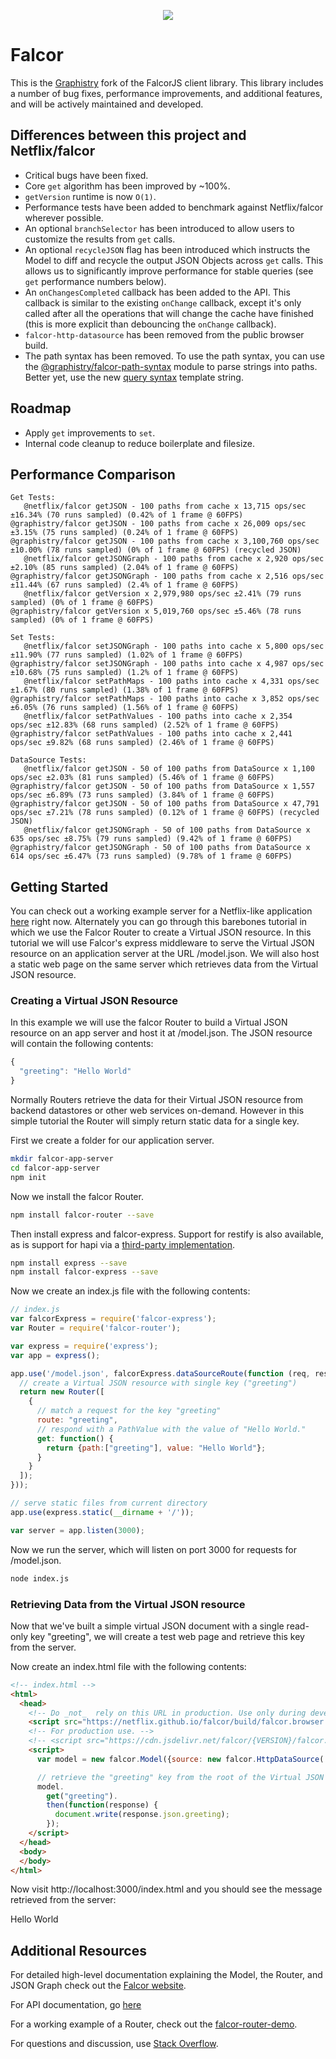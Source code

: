 <p align="center">
  <img src="https://cloud.githubusercontent.com/assets/1016365/8711049/66438ebc-2b03-11e5-8a8a-75934f7ca7ec.png">
</p>

# Falcor

This is the [Graphistry](http://graphistry.com) fork of the FalcorJS client library. This library includes a number of bug fixes, performance improvements, and additional features, and will be actively maintained and developed.

## Differences between this project and Netflix/falcor

- Critical bugs have been fixed.
- Core `get` algorithm has been improved by ~100%.
- `getVersion` runtime is now `O(1)`.
- Performance tests have been added to benchmark against Netflix/falcor wherever possible.
- An optional `branchSelector` has been introduced to allow users to customize the results from `get` calls.
- An optional `recycleJSON` flag has been introduced which instructs the Model to diff and recycle the output JSON Objects across `get` calls. This allows us to significantly improve performance for stable queries (see `get` performance numbers below).
- An `onChangesCompleted` callback has been added to the API. This callback is similar to the existing `onChange` callback, except it's only called after all the operations that will change the cache have finished (this is more explicit than debouncing the `onChange` callback).
- `falcor-http-datasource` has been removed from the public browser build.
- The path syntax has been removed. To use the path syntax, you can use the [@graphistry/falcor-path-syntax](https://github.com/graphistry/falcor/tree/master/packages/falcor-path-syntax) module to parse strings into paths. Better yet, use the new [query syntax](https://github.com/graphistry/falcor/tree/master/packages/falcor-query-syntax) template string.

## Roadmap

- Apply `get` improvements to `set`.
- Internal code cleanup to reduce boilerplate and filesize.

## Performance Comparison

```
Get Tests:
   @netflix/falcor getJSON - 100 paths from cache x 13,715 ops/sec ±16.34% (70 runs sampled) (0.42% of 1 frame @ 60FPS)
@graphistry/falcor getJSON - 100 paths from cache x 26,009 ops/sec ±3.15% (75 runs sampled) (0.24% of 1 frame @ 60FPS)
@graphistry/falcor getJSON - 100 paths from cache x 3,100,760 ops/sec ±10.00% (78 runs sampled) (0% of 1 frame @ 60FPS) (recycled JSON)
   @netflix/falcor getJSONGraph - 100 paths from cache x 2,920 ops/sec ±2.10% (85 runs sampled) (2.04% of 1 frame @ 60FPS)
@graphistry/falcor getJSONGraph - 100 paths from cache x 2,516 ops/sec ±11.44% (67 runs sampled) (2.4% of 1 frame @ 60FPS)
   @netflix/falcor getVersion x 2,979,980 ops/sec ±2.41% (79 runs sampled) (0% of 1 frame @ 60FPS)
@graphistry/falcor getVersion x 5,019,760 ops/sec ±5.46% (78 runs sampled) (0% of 1 frame @ 60FPS)

Set Tests:
   @netflix/falcor setJSONGraph - 100 paths into cache x 5,800 ops/sec ±11.90% (77 runs sampled) (1.02% of 1 frame @ 60FPS)
@graphistry/falcor setJSONGraph - 100 paths into cache x 4,987 ops/sec ±10.68% (75 runs sampled) (1.2% of 1 frame @ 60FPS)
   @netflix/falcor setPathMaps - 100 paths into cache x 4,331 ops/sec ±1.67% (80 runs sampled) (1.38% of 1 frame @ 60FPS)
@graphistry/falcor setPathMaps - 100 paths into cache x 3,852 ops/sec ±6.05% (76 runs sampled) (1.56% of 1 frame @ 60FPS)
   @netflix/falcor setPathValues - 100 paths into cache x 2,354 ops/sec ±12.83% (68 runs sampled) (2.52% of 1 frame @ 60FPS)
@graphistry/falcor setPathValues - 100 paths into cache x 2,441 ops/sec ±9.82% (68 runs sampled) (2.46% of 1 frame @ 60FPS)

DataSource Tests:
   @netflix/falcor getJSON - 50 of 100 paths from DataSource x 1,100 ops/sec ±2.03% (81 runs sampled) (5.46% of 1 frame @ 60FPS)
@graphistry/falcor getJSON - 50 of 100 paths from DataSource x 1,557 ops/sec ±6.89% (73 runs sampled) (3.84% of 1 frame @ 60FPS)
@graphistry/falcor getJSON - 50 of 100 paths from DataSource x 47,791 ops/sec ±7.21% (78 runs sampled) (0.12% of 1 frame @ 60FPS) (recycled JSON)
   @netflix/falcor getJSONGraph - 50 of 100 paths from DataSource x 635 ops/sec ±8.75% (79 runs sampled) (9.42% of 1 frame @ 60FPS)
@graphistry/falcor getJSONGraph - 50 of 100 paths from DataSource x 614 ops/sec ±6.47% (73 runs sampled) (9.78% of 1 frame @ 60FPS)
```

## Getting Started

You can check out a working example server for a Netflix-like application [here](http://github.com/netflix/falcor-express-demo) right now. Alternately you can go through this barebones tutorial in which we use the Falcor Router to create a Virtual JSON resource. In this tutorial we will use Falcor's express middleware to serve the Virtual JSON resource on an application server at the URL /model.json. We will also host a static web page on the same server which retrieves data from the Virtual JSON resource.

### Creating a Virtual JSON Resource

In this example we will use the falcor Router to build a Virtual JSON resource on an app server and host it at /model.json. The JSON resource will contain the following contents:

~~~js
{
  "greeting": "Hello World"
}
~~~

Normally Routers retrieve the data for their Virtual JSON resource from backend datastores or other web services on-demand. However in this simple tutorial the Router will simply return static data for a single key.

First we create a folder for our application server.

~~~bash
mkdir falcor-app-server
cd falcor-app-server
npm init
~~~

Now we install the falcor Router.

~~~bash
npm install falcor-router --save
~~~

Then install express and falcor-express.  Support for restify is also available, as is support for hapi via a [third-party implementation](https://github.com/Netflix/falcor-hapi).

~~~bash
npm install express --save
npm install falcor-express --save
~~~

Now we create an index.js file with the following contents:

~~~js
// index.js
var falcorExpress = require('falcor-express');
var Router = require('falcor-router');

var express = require('express');
var app = express();

app.use('/model.json', falcorExpress.dataSourceRoute(function (req, res) {
  // create a Virtual JSON resource with single key ("greeting")
  return new Router([
    {
      // match a request for the key "greeting"
      route: "greeting",
      // respond with a PathValue with the value of "Hello World."
      get: function() {
        return {path:["greeting"], value: "Hello World"};
      }
    }
  ]);
}));

// serve static files from current directory
app.use(express.static(__dirname + '/'));

var server = app.listen(3000);

~~~

Now we run the server, which will listen on port 3000 for requests for /model.json.

~~~sh
node index.js
~~~

### Retrieving Data from the Virtual JSON resource

Now that we've built a simple virtual JSON document with a single read-only key "greeting", we will create a test web page and retrieve this key from the server.

Now create an index.html file with the following contents:

~~~html
<!-- index.html -->
<html>
  <head>
    <!-- Do _not_  rely on this URL in production. Use only during development.  -->
    <script src="https://netflix.github.io/falcor/build/falcor.browser.js"></script>
    <!-- For production use. -->
    <!-- <script src="https://cdn.jsdelivr.net/falcor/{VERSION}/falcor.browser.min.js"></script> -->
    <script>
      var model = new falcor.Model({source: new falcor.HttpDataSource('/model.json') });

      // retrieve the "greeting" key from the root of the Virtual JSON resource
      model.
        get("greeting").
        then(function(response) {
          document.write(response.json.greeting);
        });
    </script>
  </head>
  <body>
  </body>
</html>
~~~

Now visit http://localhost:3000/index.html and you should see the message retrieved from the server:

Hello World

## Additional Resources

For detailed high-level documentation explaining the Model, the Router, and JSON Graph check out the [Falcor website](http://netflix.github.io/falcor).

For API documentation, go [here](http://netflix.github.io/falcor/doc/Model.html)

For a working example of a Router, check out the [falcor-router-demo](http://github.com/netflix/falcor-router-demo).

For questions and discussion, use [Stack Overflow](http://stackoverflow.com/questions/tagged/falcor).
